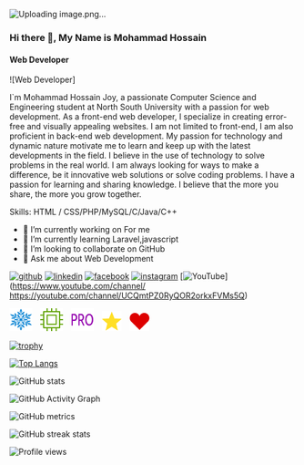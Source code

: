 ![Uploading image.png…]()

### Hi there 👋, My Name is Mohammad Hossain
#### Web Developer
![Web Developer]

I`m Mohammad Hossain Joy, a passionate Computer Science and Engineering student at North South University with a passion for web development. As a front-end web developer, I specialize in creating error-free and visually appealing websites. I am not  limited to front-end, I am also proficient in back-end web development. My passion for technology and dynamic nature motivate me to learn and keep up with the latest developments in the field. I believe in the use of technology to solve problems in the real world. I am always looking for ways to make a difference, be it innovative web solutions or solve coding problems. I have a passion for learning and sharing knowledge. I believe that the more you share, the more you grow together.

Skills:  HTML / CSS/PHP/MySQL/C/Java/C++

- 🔭 I’m currently working on For me 
- 🌱 I’m currently learning Laravel,javascript 
- 👯 I’m looking to collaborate on GitHub 
- 💬 Ask me about Web Development 


[<img src='https://cdn.jsdelivr.net/npm/simple-icons@3.0.1/icons/github.svg' alt='github' height='40'>](https://github.com/mohammadhossainjoy)  [<img src='https://cdn.jsdelivr.net/npm/simple-icons@3.0.1/icons/linkedin.svg' alt='linkedin' height='40'>](https://www.linkedin.com/in/https://www.linkedin.com/in/mohammad-hossain-joy-2baa7526a/)  [<img src='https://cdn.jsdelivr.net/npm/simple-icons@3.0.1/icons/facebook.svg' alt='facebook' height='40'>](https://www.facebook.com/https://www.facebook.com/mh.joy.75457)  [<img src='https://cdn.jsdelivr.net/npm/simple-icons@3.0.1/icons/instagram.svg' alt='instagram' height='40'>](https://www.instagram.com/_mh_joy/)  [<img src='https://cdn.jsdelivr.net/npm/simple-icons@3.0.1/icons/youtube.svg' alt='YouTube' height='40'>](https://www.youtube.com/channel/ https://youtube.com/channel/UCQmtPZ0RyQOR2orkxFVMs5Q)  

<a href='https://archiveprogram.github.com/'><img src='https://raw.githubusercontent.com/acervenky/animated-github-badges/master/assets/acbadge.gif' width='40' height='40'></a> <a href='https://docs.github.com/en/developers'><img src='https://raw.githubusercontent.com/acervenky/animated-github-badges/master/assets/devbadge.gif' width='40' height='40'></a> <a href='https://github.com/pricing'><img src='https://raw.githubusercontent.com/acervenky/animated-github-badges/master/assets/pro.gif' width='40' height='40'></a> <a href='https://stars.github.com/'><img src='https://raw.githubusercontent.com/acervenky/animated-github-badges/master/assets/starbadge.gif' width='35' height='35'></a> <a href='https://docs.github.com/en/github/supporting-the-open-source-community-with-github-sponsors'><img src='https://raw.githubusercontent.com/acervenky/animated-github-badges/master/assets/sponsorbadge.gif' width='35' height='35'></a> 

[![trophy](https://github-profile-trophy.vercel.app/?username=mohammadhossainjoy)](https://github.com/ryo-ma/github-profile-trophy)

[![Top Langs](https://github-readme-stats.vercel.app/api/top-langs/?username=mohammadhossainjoy)](https://github.com/anuraghazra/github-readme-stats)

![GitHub stats](https://github-readme-stats.vercel.app/api?username=mohammadhossainjoy&show_icons=true&count_private=true)  

![GitHub Activity Graph](https://activity-graph.herokuapp.com/graph?username=mohammadhossainjoy)  

![GitHub metrics](https://metrics.lecoq.io/mohammadhossainjoy)  

![GitHub streak stats](https://streak-stats.demolab.com/?user=mohammadhossainjoy)  

![Profile views](https://gpvc.arturio.dev/mohammadhossainjoy)  

